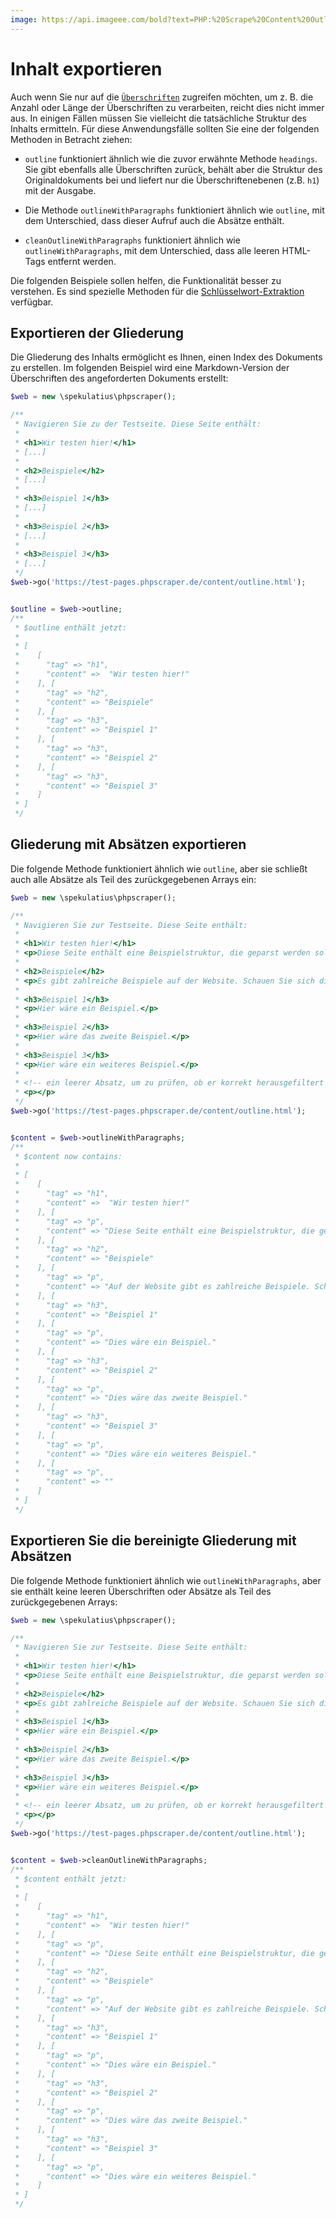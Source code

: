 ```yaml
---
image: https://api.imageee.com/bold?text=PHP:%20Scrape%20Content%20Outline&bg_image=https://images.unsplash.com/photo-1542762933-ab3502717ce7
---
```


# Inhalt exportieren

Auch wenn Sie nur auf die [`Überschriften`](/examples/headings) zugreifen möchten, um z. B. die Anzahl oder Länge der Überschriften zu verarbeiten, reicht dies nicht immer aus. In einigen Fällen müssen Sie vielleicht die tatsächliche Struktur des Inhalts ermitteln. Für diese Anwendungsfälle sollten Sie eine der folgenden Methoden in Betracht ziehen:

 - `outline` funktioniert ähnlich wie die zuvor erwähnte Methode `headings`. Sie gibt ebenfalls alle Überschriften zurück, behält aber die Struktur des Originaldokuments bei und liefert nur die Überschriftenebenen (z.B. `h1`) mit der Ausgabe.

 - Die Methode `outlineWithParagraphs` funktioniert ähnlich wie `outline`, mit dem Unterschied, dass dieser Aufruf auch die Absätze enthält.

 - `cleanOutlineWithParagraphs` funktioniert ähnlich wie `outlineWithParagraphs`, mit dem Unterschied, dass alle leeren HTML-Tags entfernt werden.

Die folgenden Beispiele sollen helfen, die Funktionalität besser zu verstehen. Es sind spezielle Methoden für die [Schlüsselwort-Extraktion](/examples/extract-keywords) verfügbar.


## Exportieren der Gliederung

Die Gliederung des Inhalts ermöglicht es Ihnen, einen Index des Dokuments zu erstellen. Im folgenden Beispiel wird eine Markdown-Version der Überschriften des angeforderten Dokuments erstellt:

```php
$web = new \spekulatius\phpscraper();

/**
 * Navigieren Sie zu der Testseite. Diese Seite enthält:
 *
 * <h1>Wir testen hier!</h1>
 * [...]
 *
 * <h2>Beispiele</h2>
 * [...]
 *
 * <h3>Beispiel 1</h3>
 * [...]
 *
 * <h3>Beispiel 2</h3>
 * [...]
 *
 * <h3>Beispiel 3</h3>
 * [...]
 */
$web->go('https://test-pages.phpscraper.de/content/outline.html');


$outline = $web->outline;
/**
 * $outline enthält jetzt:
 *
 * [
 *    [
 *      "tag" => "h1",
 *      "content" =>  "Wir testen hier!"
 *    ], [
 *      "tag" => "h2",
 *      "content" => "Beispiele"
 *    ], [
 *      "tag" => "h3",
 *      "content" => "Beispiel 1"
 *    ], [
 *      "tag" => "h3",
 *      "content" => "Beispiel 2"
 *    ], [
 *      "tag" => "h3",
 *      "content" => "Beispiel 3"
 *    ]
 * ]
 */
```


## Gliederung mit Absätzen exportieren

Die folgende Methode funktioniert ähnlich wie `outline`, aber sie schließt auch alle Absätze als Teil des zurückgegebenen Arrays ein:

```php
$web = new \spekulatius\phpscraper();

/**
 * Navigieren Sie zur Testseite. Diese Seite enthält:
 *
 * <h1>Wir testen hier!</h1>
 * <p>Diese Seite enthält eine Beispielstruktur, die geparst werden soll. Sie enthält eine Reihe von Überschriften und verschachtelten Absätzen als Beispiel für das Scrapen.</p>
 *
 * <h2>Beispiele</h2>
 * <p>Es gibt zahlreiche Beispiele auf der Website. Schauen Sie sich diese an, um mehr darüber zu erfahren, wie Scraping funktioniert.</p>
 *
 * <h3>Beispiel 1</h3>
 * <p>Hier wäre ein Beispiel.</p>
 *
 * <h3>Beispiel 2</h3>
 * <p>Hier wäre das zweite Beispiel.</p>
 *
 * <h3>Beispiel 3</h3>
 * <p>Hier wäre ein weiteres Beispiel.</p>
 *
 * <!-- ein leerer Absatz, um zu prüfen, ob er korrekt herausgefiltert wird -->
 * <p></p>
 */
$web->go('https://test-pages.phpscraper.de/content/outline.html');


$content = $web->outlineWithParagraphs;
/**
 * $content now contains:
 *
 * [
 *    [
 *      "tag" => "h1",
 *      "content" =>  "Wir testen hier!"
 *    ], [
 *      "tag" => "p",
 *      "content" => "Diese Seite enthält eine Beispielstruktur, die geparst werden soll. Sie enthält eine Reihe von Überschriften und verschachtelten Absätzen als Beispiel für das Scrapen."
 *    ], [
 *      "tag" => "h2",
 *      "content" => "Beispiele"
 *    ], [
 *      "tag" => "p",
 *      "content" => "Auf der Website gibt es zahlreiche Beispiele. Schauen Sie sich diese an, um mehr darüber zu erfahren, wie Scraping funktioniert."
 *    ], [
 *      "tag" => "h3",
 *      "content" => "Beispiel 1"
 *    ], [
 *      "tag" => "p",
 *      "content" => "Dies wäre ein Beispiel."
 *    ], [
 *      "tag" => "h3",
 *      "content" => "Beispiel 2"
 *    ], [
 *      "tag" => "p",
 *      "content" => "Dies wäre das zweite Beispiel."
 *    ], [
 *      "tag" => "h3",
 *      "content" => "Beispiel 3"
 *    ], [
 *      "tag" => "p",
 *      "content" => "Dies wäre ein weiteres Beispiel."
 *    ], [
 *      "tag" => "p",
 *      "content" => ""
 *    ]
 * ]
 */
```


## Exportieren Sie die bereinigte Gliederung mit Absätzen

Die folgende Methode funktioniert ähnlich wie `outlineWithParagraphs`, aber sie enthält keine leeren Überschriften oder Absätze als Teil des zurückgegebenen Arrays:

```php
$web = new \spekulatius\phpscraper();

/**
 * Navigieren Sie zur Testseite. Diese Seite enthält:
 *
 * <h1>Wir testen hier!</h1>
 * <p>Diese Seite enthält eine Beispielstruktur, die geparst werden soll. Sie enthält eine Reihe von Überschriften und verschachtelten Absätzen als Beispiel für das Scrapen.</p>
 *
 * <h2>Beispiele</h2>
 * <p>Es gibt zahlreiche Beispiele auf der Website. Schauen Sie sich diese an, um mehr darüber zu erfahren, wie Scraping funktioniert.</p>
 *
 * <h3>Beispiel 1</h3>
 * <p>Hier wäre ein Beispiel.</p>
 *
 * <h3>Beispiel 2</h3>
 * <p>Hier wäre das zweite Beispiel.</p>
 *
 * <h3>Beispiel 3</h3>
 * <p>Hier wäre ein weiteres Beispiel.</p>
 *
 * <!-- ein leerer Absatz, um zu prüfen, ob er korrekt herausgefiltert wird -->
 * <p></p>
 */
$web->go('https://test-pages.phpscraper.de/content/outline.html');


$content = $web->cleanOutlineWithParagraphs;
/**
 * $content enthält jetzt:
 *
 * [
 *    [
 *      "tag" => "h1",
 *      "content" =>  "Wir testen hier!"
 *    ], [
 *      "tag" => "p",
 *      "content" => "Diese Seite enthält eine Beispielstruktur, die geparst werden soll. Sie enthält eine Reihe von Überschriften und verschachtelten Absätzen als Beispiel für das Scrapen."
 *    ], [
 *      "tag" => "h2",
 *      "content" => "Beispiele"
 *    ], [
 *      "tag" => "p",
 *      "content" => "Auf der Website gibt es zahlreiche Beispiele. Schauen Sie sich diese an, um mehr darüber zu erfahren, wie Scraping funktioniert."
 *    ], [
 *      "tag" => "h3",
 *      "content" => "Beispiel 1"
 *    ], [
 *      "tag" => "p",
 *      "content" => "Dies wäre ein Beispiel."
 *    ], [
 *      "tag" => "h3",
 *      "content" => "Beispiel 2"
 *    ], [
 *      "tag" => "p",
 *      "content" => "Dies wäre das zweite Beispiel."
 *    ], [
 *      "tag" => "h3",
 *      "content" => "Beispiel 3"
 *    ], [
 *      "tag" => "p",
 *      "content" => "Dies wäre ein weiteres Beispiel."
 *    ]
 * ]
 */
```
